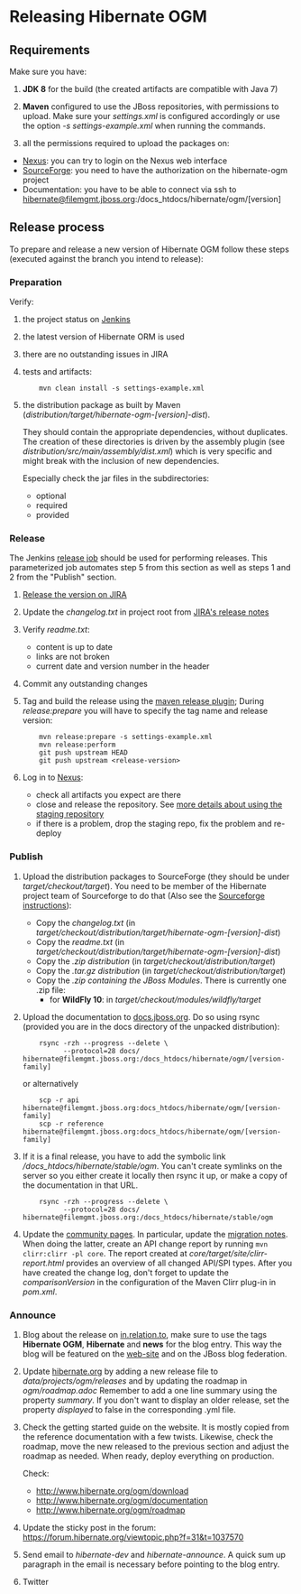 # Releasing Hibernate OGM

## Requirements

Make sure you have:

1. **JDK 8** for the build (the created artifacts are compatible with Java 7)

2. **Maven** configured to use the JBoss repositories, with permissions to upload. Make sure your _settings.xml_ is configured accordingly or use the option _-s settings-example.xml_ when running the commands.

3. all the permissions required to upload the packages on:

  - [Nexus](https://repository.jboss.org/nexus/index.html): you can try to login on the Nexus web interface
  - [SourceForge](https://sourceforge.net): you need to have the authorization on the hibernate-ogm project
  - Documentation: you have to be able to connect via ssh to hibernate@filemgmt.jboss.org:/docs_htdocs/hibernate/ogm/[version]

## Release process

To prepare and release a new version of Hibernate OGM follow these steps (executed against the branch you intend to release):

### Preparation

Verify:

1. the project status on [Jenkins](http://ci.hibernate.org/view/OGM/)

2. the latest version of Hibernate ORM is used

3. there are no outstanding issues in JIRA

4. tests and artifacts:

   ```
       mvn clean install -s settings-example.xml
   ```

5. the distribution package as built by Maven (_distribution/target/hibernate-ogm-[version]-dist_).

   They should contain the appropriate dependencies, without duplicates. The creation of these directories is driven by the assembly plugin (see _distribution/src/main/assembly/dist.xml_) which is very specific and might break with the inclusion of new dependencies.

   Especially check the jar files in the subdirectories:
   - optional
   - required
   - provided

### Release

The Jenkins [release job](http://ci.hibernate.org/view/OGM/job/hibernate-ogm-release/) should be used for performing releases.
This parameterized job automates step 5 from this section as well as steps 1 and 2 from the "Publish" section.

1. [Release the version on JIRA](https://hibernate.atlassian.net/plugins/servlet/project-config/OGM/versions)

2. Update the _changelog.txt_ in project root from [JIRA's release notes](https://hibernate.atlassian.net/secure/ReleaseNote.jspa?projectId=10160)

3. Verify _readme.txt_:
   - content is up to date
   - links are not broken
   - current date and version number in the header

4. Commit any outstanding changes

5. Tag and build the release using the [maven release plugin](http://maven.apache.org/plugins/maven-release-plugin); During _release:prepare_ you will have to specify the tag name and release version:

   ```
       mvn release:prepare -s settings-example.xml
       mvn release:perform
       git push upstream HEAD
       git push upstream <release-version>
   ```

6. Log in to [Nexus](https://repository.jboss.org/nexus):
   - check all artifacts you expect are there
   - close and release the repository. See [more details about using the staging repository](https://community.jboss.org/wiki/MavenDeployingARelease)
   - if there is a problem, drop the staging repo, fix the problem and re-deploy

### Publish

1. Upload the distribution packages to SourceForge (they should be under _target/checkout/target_). You need to be member of the Hibernate project team of Sourceforge to do that (Also see the [Sourceforge instructions](https://sourceforge.net/p/forge/documentation/Release%20Files%20for%20Download/)):
   - Copy the _changelog.txt_ (in _target/checkout/distribution/target/hibernate-ogm-[version]-dist_)
   - Copy the _readme.txt_ (in _target/checkout/distribution/target/hibernate-ogm-[version]-dist_)
   - Copy the _.zip distribution_ (in _target/checkout/distribution/target_)
   - Copy the _.tar.gz distribution_ (in _target/checkout/distribution/target_)
   - Copy the _.zip containing the JBoss Modules_. There is currently one .zip file:
     - for **WildFly 10**: in _target/checkout/modules/wildfly/target_

2. Upload the documentation to [docs.jboss.org](http://docs.jboss.org/hibernate/ogm/). Do so using rsync (provided you are in the docs directory of the unpacked distribution):

   ```
       rsync -rzh --progress --delete \
             --protocol=28 docs/ hibernate@filemgmt.jboss.org:/docs_htdocs/hibernate/ogm/[version-family]
   ```

   or alternatively

   ```
       scp -r api hibernate@filemgmt.jboss.org:docs_htdocs/hibernate/ogm/[version-family]
       scp -r reference hibernate@filemgmt.jboss.org:docs_htdocs/hibernate/ogm/[version-family]
   ```

3. If it is a final release, you have to add the symbolic link _/docs_htdocs/hibernate/stable/ogm_.
   You can't create symlinks on the server so you either create it locally then rsync it up, or make a copy of the documentation in that URL.

   ```
       rsync -rzh --progress --delete \
             --protocol=28 docs/ hibernate@filemgmt.jboss.org:/docs_htdocs/hibernate/stable/ogm
   ```

4. Update the [community pages](http://community.jboss.org/en/hibernate/ogm).
   In particular, update the [migration notes](https://community.jboss.org/wiki/HibernateOGMMigrationNotes).
   When doing the latter, create an API change report by running `mvn clirr:clirr -pl core`.
   The report created at _core/target/site/clirr-report.html_ provides an overview of all changed API/SPI types.
   After you have created the change log, don't forget to update the _comparisonVersion_ in the configuration of the Maven Clirr plug-in in _pom.xml_.

### Announce

1. Blog about the release on [in.relation.to](http://in.relation.to/), make sure to use the tags **Hibernate OGM**, **Hibernate** and **news** for the blog entry.
   This way the blog will be featured on the [web-site](http://www.hibernate.org/ogm) and on the JBoss blog federation.

2. Update [hibernate.org](http://hibernate.org/) by adding a new release file to _data/projects/ogm/releases_
   and by updating the roadmap in _ogm/roadmap.adoc_
   Remember to add a one line summary using the property _summary_.
   If you don't want to display an older release, set the property _displayed_ to false in the corresponding .yml file.

3. Check the getting started guide on the website. It is mostly copied from the reference documentation with a few twists.
   Likewise, check the roadmap, move the new released to the previous section and adjust the roadmap as needed.
   When ready, deploy everything on production.

   Check:
   - http://www.hibernate.org/ogm/download
   - http://www.hibernate.org/ogm/documentation
   - http://www.hibernate.org/ogm/roadmap
 
4. Update the sticky post in the forum: https://forum.hibernate.org/viewtopic.php?f=31&t=1037570

5. Send email to _hibernate-dev_ and _hibernate-announce_.
   A quick sum up paragraph in the email is necessary before pointing to the blog entry.

6. Twitter
